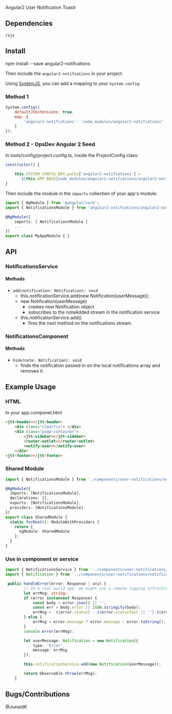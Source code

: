 Angular2 User Notification Toastr

## Dependencies

`rxjs`


## Install
npm install --save angular2-notifcations

Then include the `angular2-notifcations` in your project.

Using [SystemJS](https://github.com/systemjs/systemjs), you can add a mapping to your `System.config`:

### Method 1
```javascript
System.config({
    defaultJSExtensions: true,
    map: {
        'angular2-notifcations': 'node_modules/angular2-notifcations'
    }
});
```
### Method 2 - OpsDev Angular 2 Seed
 In tools/config/project.config.ts, inside the ProjectConfig class:

```javascript
constructor() {

    this.SYSTEM_CONFIG_DEV.paths['angular2-notifcations'] =
      `${this.APP_BASE}node_modules/angular2-notifcations/angular2-notifcations`;
}
```


Then include the module in the `imports` collection of your app's module:

```typescript
import { NgModule } from '@angular/core';
import { NotificationsModule } from 'angular2-notifcations/angular2-notifcations';

@NgModule({
    imports: [ NotificationsModule ]
    ...
})
export class MyAppModule { }
```

## API

### NotificationsService

#### Methods

- `add(notification: Notification): void`
    - this.notificationService.add(new Notification(userMessage));
    - new Notification(userMessage)
        * creates new Notification object
        * subscribes to the noteAdded stream in the notification service
    -  this.notificationService.add()
        * fires the next method on the notifications stream.

### NotificationsComponent
#### Methods

- `hide(note: Notification): void`
    - finds the notification passed in on the local notifications array and removes it.

## Example Usage

### HTML

In your app.componet.html
```html
<jtt-header></jtt-header>
    <div class="clearfix"> </div>
    <div class="page-container">
        <jtt-sidebar></jtt-sidebar>
        <router-outlet></router-outlet>
        <notify-user></notify-user>
    </div>
<jtt-footer></jtt-footer>
```

### Shared Module

```typescript
import { NotificationsModule } from './components/user-notifications/notification.module';

@NgModule({
  imports: [NotificationsModule],
  declarations: [],
  exports: [NotificationsModule],
  providers: [NotificationsModule]
})
export class SharedModule {
  static forRoot(): ModuleWithProviders {
    return {
      ngModule: SharedModule
    };
  }
}
```

### Use in component or service
```typescript
import { NotificationsService } from '../components/user-notifications/notifier.service';
import { Notification } from '../components/user-notifications/notification.model';

 public handleError(error: Response | any) {
        // In a real world app, we might use a remote logging infrastructure
        let errMsg: string;
        if (error instanceof Response) {
            const body = error.json() || '';
            const err = body.error || JSON.stringify(body);
            errMsg = `${error.status} - ${error.statusText || ''} ${err}`;
        } else {
            errMsg = error.message ? error.message : error.toString();
        }
        console.error(errMsg);

        let userMessage: Notification = new Notification({
            type: 'Error',
            message: errMsg
        });

        this.notificationService.add(new Notification(userMessage));

        return Observable.throw(errMsg);
    }

```

## Bugs/Contributions

@JunaidK
